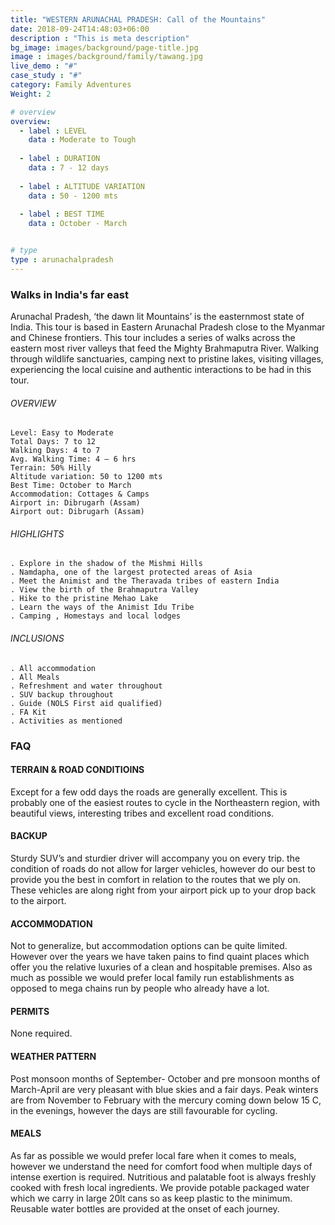 ```yaml
---
title: "WESTERN ARUNACHAL PRADESH: Call of the Mountains"
date: 2018-09-24T14:48:03+06:00
description : "This is meta description"
bg_image: images/background/page-title.jpg
image : images/background/family/tawang.jpg
live_demo : "#"
case_study : "#"
category: Family Adventures
Weight: 2

# overview
overview:
  - label : LEVEL
    data : Moderate to Tough
    
  - label : DURATION
    data : 7 - 12 days
    
  - label : ALTITUDE VARIATION
    data : 50 - 1200 mts
    
  - label : BEST TIME
    data : October - March


# type
type : arunachalpradesh
---
```


### Walks in India's far east

Arunachal Pradesh, ‘the dawn lit Mountains’ is the easternmost state of India. This tour is based in Eastern Arunachal Pradesh close to the Myanmar and Chinese frontiers. This tour includes a series of walks across the eastern most river valleys that feed the Mighty Brahmaputra River. Walking through wildlife sanctuaries, camping next to pristine lakes, visiting villages, experiencing the local cuisine and authentic interactions to be had in this tour.



###### OVERVIEW
```
Level: Easy to Moderate
Total Days: 7 to 12
Walking Days: 4 to 7
Avg. Walking Time: 4 – 6 hrs
Terrain: 50% Hilly
Altitude variation: 50 to 1200 mts
Best Time: October to March
Accommodation: Cottages & Camps
Airport in: Dibrugarh (Assam)
Airport out: Dibrugarh (Assam)
```




###### HIGHLIGHTS
```
. Explore in the shadow of the Mishmi Hills
. Namdapha, one of the largest protected areas of Asia
. Meet the Animist and the Theravada tribes of eastern India
. View the birth of the Brahmaputra Valley
. Hike to the pristine Mehao Lake
. Learn the ways of the Animist Idu Tribe
. Camping , Homestays and local lodges
```

###### INCLUSIONS
```
. All accommodation
. All Meals
. Refreshment and water throughout
. SUV backup throughout
. Guide (NOLS First aid qualified)
. FA Kit
. Activities as mentioned
```

### FAQ

#### TERRAIN & ROAD CONDITIOINS

Except for a few odd days the roads are generally excellent. This is probably one of the easiest routes to cycle in the Northeastern region, with beautiful views, interesting tribes and excellent road conditions.

#### BACKUP
Sturdy SUV’s and sturdier driver will accompany you on every trip. the condition of roads do not allow for larger vehicles, however do our best to provide you the best in comfort in relation to the routes that we ply on. These vehicles are along right from your airport pick up to your drop back to the airport.

#### ACCOMMODATION
Not to generalize, but accommodation options can be quite limited. However over the years we have taken pains to find quaint places which offer you the relative luxuries of a clean and hospitable premises. Also as much as possible we would prefer local family run establishments as opposed to mega chains run by people who already have a lot.

#### PERMITS
None required.

#### WEATHER PATTERN
Post monsoon months of September- October and pre monsoon months of March-April are very pleasant with blue skies and a fair days. Peak winters are from November to February with the mercury coming down below 15 C, in the evenings, however the days are still favourable for cycling.

#### MEALS
As far as possible we would prefer local fare when it comes to meals, however we understand the need for comfort food when multiple days of intense exertion is required. Nutritious and palatable foot is always freshly cooked with fresh local ingredients. We provide potable packaged water which we carry in large 20lt cans so as keep plastic to the minimum. Reusable water bottles are provided at the onset of each journey.